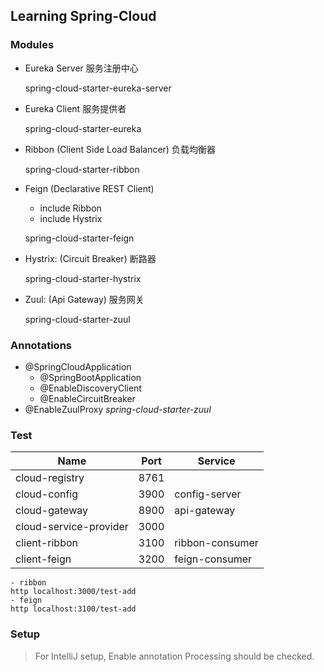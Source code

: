 Learning Spring-Cloud
---

### Modules

- Eureka Server 服务注册中心


    spring-cloud-starter-eureka-server

- Eureka Client 服务提供者


    spring-cloud-starter-eureka

- Ribbon (Client Side Load Balancer) 负载均衡器


    spring-cloud-starter-ribbon
  
- Feign (Declarative REST Client)
    - include Ribbon
    - include Hystrix


    spring-cloud-starter-feign

- Hystrix: (Circuit Breaker) 断路器


    spring-cloud-starter-hystrix

- Zuul: (Api Gateway) 服务网关


    spring-cloud-starter-zuul

### Annotations

- @SpringCloudApplication
    - @SpringBootApplication
    - @EnableDiscoveryClient
    - @EnableCircuitBreaker
- @EnableZuulProxy *spring-cloud-starter-zuul*

### Test

| Name                   | Port | Service         |
| ---                    | ---  | ---             |
| cloud-registry         | 8761 |                 |
| cloud-config           | 3900 | config-server   |
| cloud-gateway          | 8900 | api-gateway     |
| cloud-service-provider | 3000 |                 |
| client-ribbon          | 3100 | ribbon-consumer |
| client-feign           | 3200 | feign-consumer  |

    - ribbon
    http localhost:3000/test-add
    - feign
    http localhost:3100/test-add

### Setup

> For IntelliJ setup, Enable annotation Processing should be checked.